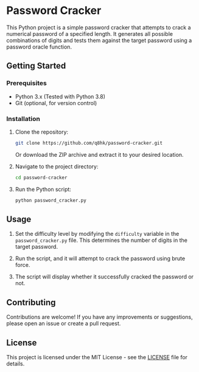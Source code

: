 # Password Cracker

This Python project is a simple password cracker that attempts to crack a numerical password of a specified length. It generates all possible combinations of digits and tests them against the target password using a password oracle function.

## Getting Started

### Prerequisites

- Python 3.x (Tested with Python 3.8)
- Git (optional, for version control)

### Installation

1. Clone the repository:

   ```bash
   git clone https://github.com/q8hk/password-cracker.git
   ```

   Or download the ZIP archive and extract it to your desired location.

2. Navigate to the project directory:

   ```bash
   cd password-cracker
   ```

3. Run the Python script:

   ```bash
   python password_cracker.py
   ```

## Usage

1. Set the difficulty level by modifying the `difficulty` variable in the `password_cracker.py` file. This determines the number of digits in the target password.

2. Run the script, and it will attempt to crack the password using brute force.

3. The script will display whether it successfully cracked the password or not.

## Contributing

Contributions are welcome! If you have any improvements or suggestions, please open an issue or create a pull request.

## License

This project is licensed under the MIT License - see the [LICENSE](LICENSE) file for details.
```

